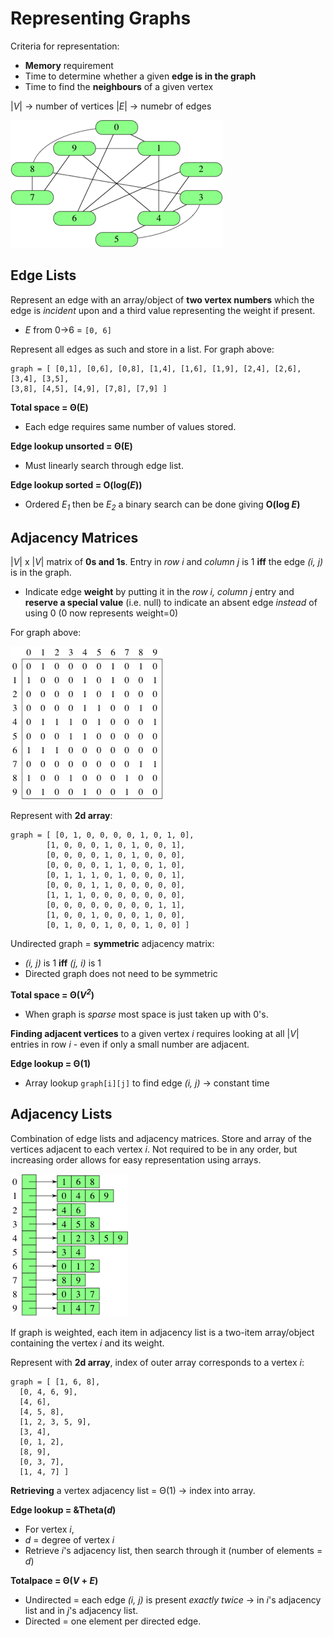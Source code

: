 # Representing Graphs
Criteria for representation:
* **Memory** requirement
* Time to determine whether a given **edge is in the graph**
* Time to find the **neighbours** of a given vertex

|*V*| -> number of vertices
|*E*| -> numebr of edges

![](../images/2017-09-05-15-34-59.png)

## Edge Lists
Represent an edge with an array/object of **two vertex numbers** which the edge is *incident* upon and a third value representing the weight if present.
* *E* from 0->6 = `[0, 6]`

Represent all edges as such and store in a list. For graph above:
```
graph = [ [0,1], [0,6], [0,8], [1,4], [1,6], [1,9], [2,4], [2,6], [3,4], [3,5],
[3,8], [4,5], [4,9], [7,8], [7,9] ]
```
**Total space = &Theta;(E)**
* Each edge requires same number of values stored.

**Edge lookup unsorted = &Theta;(E)**
* Must linearly search through edge list.

**Edge lookup sorted = O(log(*E*))**
* Ordered *E<sub>1</sub>* then be *E<sub>2</sub>* a binary search can be done giving **O(log *E*)**

## Adjacency Matrices
|*V*| x |*V*| matrix of **0s and 1s**. Entry in *row i* and *column j* is 1 **iff** the edge *(i, j)* is in the graph.
* Indicate edge **weight** by putting it in the *row i, column j* entry and **reserve a special value** (i.e. null) to indicate an absent edge *instead* of using 0 (0 now represents weight=0)

For graph above:

![](../images/2017-09-05-15-59-17.png)

Represent with **2d array**:
```
graph = [ [0, 1, 0, 0, 0, 0, 1, 0, 1, 0],
        [1, 0, 0, 0, 1, 0, 1, 0, 0, 1],
        [0, 0, 0, 0, 1, 0, 1, 0, 0, 0],
        [0, 0, 0, 0, 1, 1, 0, 0, 1, 0],
        [0, 1, 1, 1, 0, 1, 0, 0, 0, 1],
        [0, 0, 0, 1, 1, 0, 0, 0, 0, 0],
        [1, 1, 1, 0, 0, 0, 0, 0, 0, 0],
        [0, 0, 0, 0, 0, 0, 0, 0, 1, 1],
        [1, 0, 0, 1, 0, 0, 0, 1, 0, 0],
        [0, 1, 0, 0, 1, 0, 0, 1, 0, 0] ]
```
Undirected graph = **symmetric** adjacency matrix:
* *(i, j)* is 1 **iff** *(j, i)* is 1
* Directed graph does not need to be symmetric

**Total space = &Theta;(*V<sup>2</sup>*)**
* When graph is *sparse* most space is just taken up with 0's.

**Finding adjacent vertices** to a given vertex *i* requires looking at all |*V*| entries in row *i* - even if only a small number are adjacent.

**Edge lookup = &Theta;(1)**
* Array lookup `graph[i][j]` to find edge *(i, j)* -> constant time

## Adjacency Lists
Combination of edge lists and adjacency matrices. Store and array of the vertices adjacent to each vertex *i*. Not required to be in any order, but increasing order allows for easy representation using arrays.

![](../images/2017-09-05-16-12-35.png)

If graph is weighted, each item in adjacency list is a two-item array/object containing the vertex *i* and its weight.

Represent with **2d array**, index of outer array corresponds to a vertex *i*:
```
graph = [ [1, 6, 8],
  [0, 4, 6, 9],
  [4, 6],
  [4, 5, 8],
  [1, 2, 3, 5, 9],
  [3, 4],
  [0, 1, 2],
  [8, 9],
  [0, 3, 7],
  [1, 4, 7] ]
```
**Retrieving** a vertex adjacency list = &Theta;(1) -> index into array.

**Edge lookup = &Theta(*d*)**
* For vertex *i*,
* *d* = degree of vertex *i*
* Retrieve *i*'s adjacency list, then search through it (number of elements = *d*)

**Totalpace = &Theta;(*V* + *E*)**
* Undirected = each edge *(i, j)* is present *exactly twice* -> in *i*'s adjacency list and in *j*'s adjacency list.
* Directed = one element per directed edge.
